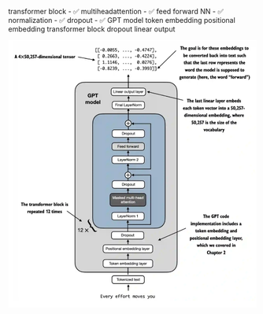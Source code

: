 transformer block - ✅
    multiheadattention - ✅
    feed forward NN - ✅
    normalization - ✅
    dropout - ✅
GPT model
    token embedding
    positional embedding
    transformer block
    dropout
    linear output

![alt text](image.png)


